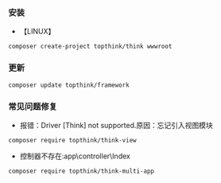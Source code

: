 ### 安装
- 【LINUX】
```
composer create-project topthink/think wwwroot
```
### 更新
```
composer update topthink/framework
```

###

### 常见问题修复
- 报错：Driver [Think] not supported.原因：忘记引入视图模块
```
composer require topthink/think-view
```
- 控制器不存在:app\controller\Index
```
composer require topthink/think-multi-app
```
